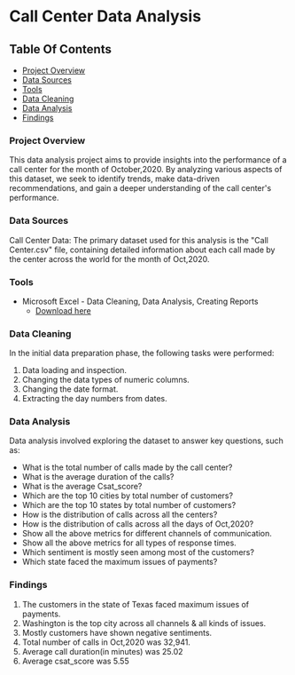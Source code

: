 # Call Center Data Analysis

## Table Of Contents
- [Project Overview](#project-overview)
- [Data Sources](#data-sources)
- [Tools](#tools)
- [Data Cleaning](#data-cleaning)
- [Data Analysis](#data-analysis)
- [Findings](#findings)

### Project Overview

This data analysis project aims to provide insights into the performance of a call center for the month of October,2020. By analyzing various aspects of this dataset, we seek to identify trends, make data-driven recommendations, and gain a deeper understanding of the call center's performance.

### Data Sources

Call Center Data: The primary dataset used for this analysis is the "Call Center.csv" file, containing detailed information about each call made by the center across the world for the month of Oct,2020.

### Tools
 - Microsoft Excel - Data Cleaning, Data Analysis, Creating Reports
    - [Download here](https://microsoft.com)

### Data Cleaning

In the initial data preparation phase, the following tasks were performed:
1. Data loading and inspection.
2. Changing the data types of numeric columns.
3. Changing the date format.
4. Extracting the day numbers from dates.
   
### Data Analysis

Data analysis involved exploring the dataset to answer key questions, such as:
- What is the total number of calls made by the call center?
- What is the average duration of the calls?
- What is the average Csat_score?
- Which are the top 10 cities by total number of customers?
- Which are the top 10 states by total number of customers?
- How is the distribution of calls across all the centers?
- How is the distribution of calls across all the days of Oct,2020?
- Show all the above metrics for different channels of communication.
- Show all the above metrics for all types of response times.
- Which sentiment is mostly seen among most of the customers?
- Which state faced the maximum issues of payments?

### Findings

1. The customers in the state of Texas faced maximum issues of payments.
2. Washington is the top city across all channels & all kinds of issues.
3. Mostly customers have shown negative sentiments.
4. Total number of calls in Oct,2020 was 32,941.
5. Average call duration(in minutes) was 25.02
6. Average csat_score was 5.55
